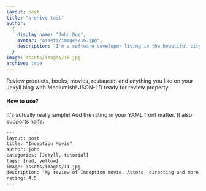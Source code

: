 ```yaml
---
layout: post
title: "archive test"
author:
  {
    display_name: "John Doe",
    avatar: "assets/images/16.jpg",
    description: "I'm a software developer living in the beautiful city of San Francisco. I'm passionate about building great software and I'm always looking for new opportunities to learn and grow.",
  }
image: assets/images/16.jpg
archive: true
---
```


Review products, books, movies, restaurant and anything you like on your Jekyll blog with Mediumish! JSON-LD ready for review property.

#### How to use?

It's actually really simple! Add the rating in your YAML front matter. It also supports halfs:

```html
---
layout: post
title: "Inception Movie"
author: john
categories: [Jekyll, tutorial]
tags: [red, yellow]
image: assets/images/11.jpg
description: "My review of Inception movie. Actors, directing and more."
rating: 4.5
---
```
